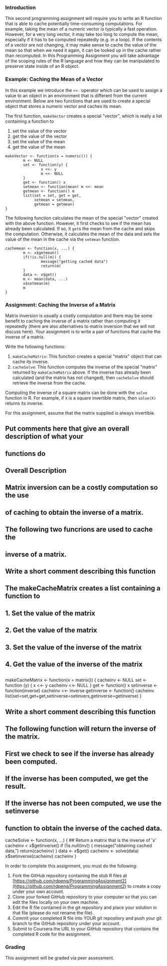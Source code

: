 
### Introduction

This second programming assignment will require you to write an R
function that is able to cache potentially time-consuming computations.
For example, taking the mean of a numeric vector is typically a fast
operation. However, for a very long vector, it may take too long to
compute the mean, especially if it has to be computed repeatedly (e.g.
in a loop). If the contents of a vector are not changing, it may make
sense to cache the value of the mean so that when we need it again, it
can be looked up in the cache rather than recomputed. In this
Programming Assignment you will take advantage of the scoping rules of
the R language and how they can be manipulated to preserve state inside
of an R object.

### Example: Caching the Mean of a Vector

In this example we introduce the `<<-` operator which can be used to
assign a value to an object in an environment that is different from the
current environment. Below are two functions that are used to create a
special object that stores a numeric vector and caches its mean.

The first function, `makeVector` creates a special "vector", which is
really a list containing a function to

1.  set the value of the vector
2.  get the value of the vector
3.  set the value of the mean
4.  get the value of the mean

<!-- -->

    makeVector <- function(x = numeric()) {
            m <- NULL
            set <- function(y) {
                    x <<- y
                    m <<- NULL
            }
            get <- function() x
            setmean <- function(mean) m <<- mean
            getmean <- function() m
            list(set = set, get = get,
                 setmean = setmean,
                 getmean = getmean)
    }

The following function calculates the mean of the special "vector"
created with the above function. However, it first checks to see if the
mean has already been calculated. If so, it `get`s the mean from the
cache and skips the computation. Otherwise, it calculates the mean of
the data and sets the value of the mean in the cache via the `setmean`
function.

    cachemean <- function(x, ...) {
            m <- x$getmean()
            if(!is.null(m)) {
                    message("getting cached data")
                    return(m)
            }
            data <- x$get()
            m <- mean(data, ...)
            x$setmean(m)
            m
    }

### Assignment: Caching the Inverse of a Matrix

Matrix inversion is usually a costly computation and there may be some
benefit to caching the inverse of a matrix rather than computing it
repeatedly (there are also alternatives to matrix inversion that we will
not discuss here). Your assignment is to write a pair of functions that
cache the inverse of a matrix.

Write the following functions:

1.  `makeCacheMatrix`: This function creates a special "matrix" object
    that can cache its inverse.
2.  `cacheSolve`: This function computes the inverse of the special
    "matrix" returned by `makeCacheMatrix` above. If the inverse has
    already been calculated (and the matrix has not changed), then
    `cacheSolve` should retrieve the inverse from the cache.

Computing the inverse of a square matrix can be done with the `solve`
function in R. For example, if `X` is a square invertible matrix, then
`solve(X)` returns its inverse.

For this assignment, assume that the matrix supplied is always
invertible.

## Put comments here that give an overall description of what your
## functions do
##
## Overall Description 
##    Matrix inversion can be a costly computation so the use
##    of caching to obtain the inverse of a matrix.  
##    The following two funcrions are used to cache the 
##    inverse of a matrix.
##
## Write a short comment describing this function
##
##  The makeCacheMatrix creates a list containing a function to
##   1. Set the value of the matrix
##   2. Get the value of the matrix
##   3. Set the value of the inverse of the matrix
##   4. Get the value of the inverse of the matrix  
##
makeCacheMatrix <- function(x = matrix()) {
  cacheinv <- NULL
  set <- function (y) {
    x <<- y
    cacheinv <<- NULL
  }
  get <- function() x
  setinverse <- function(inverse) cacheinv <<- inverse
  getinverse <- function() cacheinv
  list(set=set,get+get,setinverse=setinvers,getinverse=getinverse)
}


## Write a short comment describing this function
##
##  The following function will return the inverse of the matrix.
##  First we check to see if the inverse has already been computed.
##  If the inverse has been computed, we get the result.
##  If the inverse has not been computed, we use the setinverse 
##  function to obtain the inverse of the cached data. 

cacheSolve <- function(x, ...) {
        ## Return a matrix that is the inverse of 'x'
  cacheinv < x$getinverse()
  if (!is.null(inv)) {
    message("obtaining cached data,")
    return(cacheinv)
  }
  data <- x$get()
  cacheinv <- solve(data)
  x$setinverse(cacheinv)
  cacheinv
}


In order to complete this assignment, you must do the following:

1.  Fork the GitHub repository containing the stub R files at
    [https://github.com/rdpeng/ProgrammingAssignment2](https://github.com/rdpeng/ProgrammingAssignment2)
    to create a copy under your own account.
2.  Clone your forked GitHub repository to your computer so that you can
    edit the files locally on your own machine.
3.  Edit the R file contained in the git repository and place your
    solution in that file (please do not rename the file).
4.  Commit your completed R file into YOUR git repository and push your
    git branch to the GitHub repository under your account.
5.  Submit to Coursera the URL to your GitHub repository that contains
    the completed R code for the assignment.

### Grading

This assignment will be graded via peer assessment.

